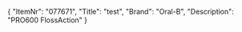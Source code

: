 {
  "ItemNr": "077671",
  "Title": "test",
  "Brand": "Oral-B",
  "Description": "PRO600 FlossAction"
}